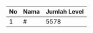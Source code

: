 | No | Nama            | Jumlah Level |
|----|-----------------|--------------|
| 1  | #    |    5578        |

